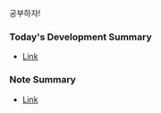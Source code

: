 공부하자!

### Today's Development Summary
- [Link](https://github.com/Junyong34/StudyPark/tree/master/TDS)

### Note Summary
- [Link](https://github.com/Junyong34/StudyPark/tree/master/Note)
